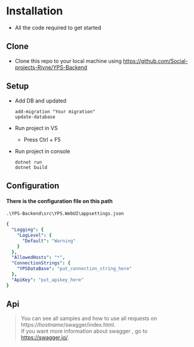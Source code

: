 
# Installation
- All the code required to get started

## Clone 
- Clone this repo to your local machine using https://github.com/Social-projects-Rivne/YPS-Backend

## Setup
- Add DB and updated 

	```batch
	add-migration "Your migration"
	update-database 
	```
	


- Run project in VS  
	- Press Ctrl + F5
- Run project in console
	```batch
	dotnet run
	dotnet build
	```
	
## Configuration
#### There is the configuration file on this path
``` .\YPS-Backend\src\YPS.WebUI\appsettings.json ```

```yaml	
{
  "Logging": {
    "LogLevel": {
      "Default": "Warning"
    }
  },
  "AllowedHosts": "*",
  "ConnectionStrings": {
    "YPSDataBase": "put_connection_string_here"
  },
  "ApiKey": "put_apikey_here"
}
```


## Api 
> You can see all samples and how to use all requests on https://*hostname*/swagger/index.html. <br/>
> If you want more information about swagger , go to  https://swagger.io/.
